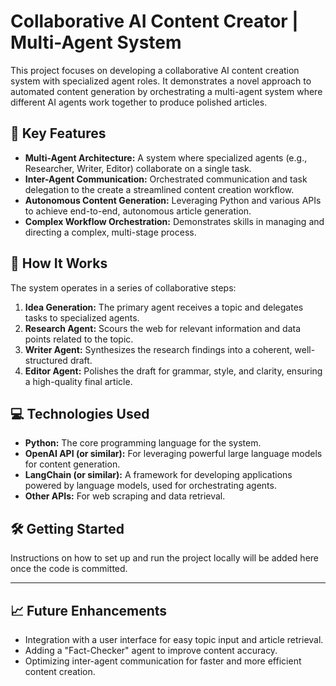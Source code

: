 # Collaborative AI Content Creator | Multi-Agent System

This project focuses on developing a collaborative AI content creation system with specialized agent roles. It demonstrates a novel approach to automated content generation by orchestrating a multi-agent system where different AI agents work together to produce polished articles.

## 🚀 Key Features

- **Multi-Agent Architecture:** A system where specialized agents (e.g., Researcher, Writer, Editor) collaborate on a single task.
- **Inter-Agent Communication:** Orchestrated  communication and task delegation to  the create a streamlined content creation workflow.
- **Autonomous Content Generation:** Leveraging Python and various APIs to achieve end-to-end, autonomous article generation.
- **Complex Workflow Orchestration:** Demonstrates skills in managing and directing a complex, multi-stage process.

## 🧠 How It Works

The system operates in a series of collaborative steps:

1.  **Idea Generation:** The primary agent receives a topic and delegates tasks to specialized agents.
2.  **Research Agent:** Scours the web for relevant information and data points related to the topic.
3.  **Writer Agent:** Synthesizes the research findings into a coherent, well-structured draft.
4.  **Editor Agent:** Polishes the draft for grammar, style, and clarity, ensuring a high-quality final article.

## 💻 Technologies Used

- **Python:** The core programming language for the system.
- **OpenAI API (or similar):** For leveraging powerful large language models for content generation.
- **LangChain (or similar):** A framework for developing applications powered by language models, used for orchestrating agents.
- **Other APIs:** For web scraping and data retrieval.

## 🛠️ Getting Started

Instructions on how to set up and run the project locally will be added here once the code is committed.

---

## 📈 Future Enhancements

-   Integration with a user interface for easy topic input and article retrieval.
-   Adding a "Fact-Checker" agent to improve content accuracy.
-   Optimizing inter-agent communication for faster and more efficient content creation.

